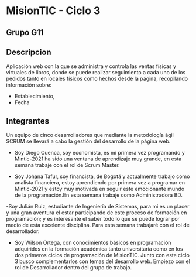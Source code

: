 # MisionTIC - Ciclo 3
## Grupo G11
## Descripcion 
Aplicación web con la que se administra y controla las ventas físicas y virtuales de libros, donde se puede realizar seguimiento a cada uno de los pedidos tanto en locales físicos como hechos desde la página, recopilando  información sobre: 

- Establecimiento, 
- Fecha 


## Integrantes
Un equipo de cinco desarrolladores que mediante la metodología ágil SCRUM se llevará a cabo la gestión del desarrollo de la página web.

- Soy Diego Cuenca, soy economista, es mi primera vez programando y Mintic-2021 ha sido una ventana de aprendizaje muy grande, en esta semana trabaje  con el rol de Scrum Master.

- Soy Johana Tafur, soy financista, de Bogotá y actualmente trabajo como analista financiera, estoy aprendiendo por primera vez a programar en Mintic-2021 y estoy muy motivada en seguir este emocionante mundo de la programación.En esta semana trabaje como Administradora BD.

-Soy Julián Ruiz, estudiante de Ingeniería de Sistemas, para mi es un placer y una gran aventura el estar participando de este proceso de formación en programación; y es interesante el saber todo lo que se puede lograr por medio de esta excelente disciplina. Para esta semana trabajaré con el rol de desarrollador.

- Soy Wilson Ortega, con conocimientos básicos en programación adquiridos en la formación académica tanto universitaria como en los dos primeros ciclos de programación de MisionTIC. Junto con este ciclo 3 busco complementarlos con temas del desarrollo web. Empiezo con el rol de Desarrollador dentro del grupo de trabajo.

